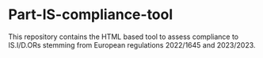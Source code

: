 # Part-IS-compliance-tool
This repository contains the HTML based tool to assess compliance to IS.I/D.ORs stemming from European regulations 2022/1645 and 2023/2023.
